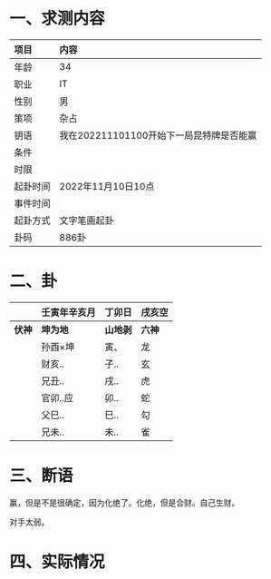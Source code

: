 # 一、求测内容

| 项目     | 内容                                     |
| :------- | :--------------------------------------- |
| 年龄     | 34                                       |
| 职业     | IT                                       |
| 性别     | 男                                       |
| 策项     | 杂占                                     |
| 钥语     | 我在202211101100开始下一局昆特牌是否能赢 |
| 条件     |                                          |
| 时限     |                                          |
| 起卦时间 | 2022年11月10日10点                       |
| 事件时间 |                                          |
| 起卦方式 | 文字笔画起卦                             |
| 卦码     | 886卦                                    |

# 二、卦

|                | 壬寅年辛亥月     | 丁卯日           | 戌亥空         |
| :------------- | :--------------- | :--------------- | :------------- |
| **伏神** | **坤为地** | **山地剥** | **六神** |
|                | 孙酉×坤         | 寅、             | 龙             |
|                | 财亥..           | 子..             | 玄             |
|                | 兄丑..           | 戌..             | 虎             |
|                | 官卯..应         | 卯..             | 蛇             |
|                | 父巳..           | 巳..             | 勾             |
|                | 兄未..           | 未..             | 雀             |

# 三、断语

赢，但是不是很确定，因为化绝了。化绝，但是合财。自己生财。

对手太弱。

# 四、实际情况
